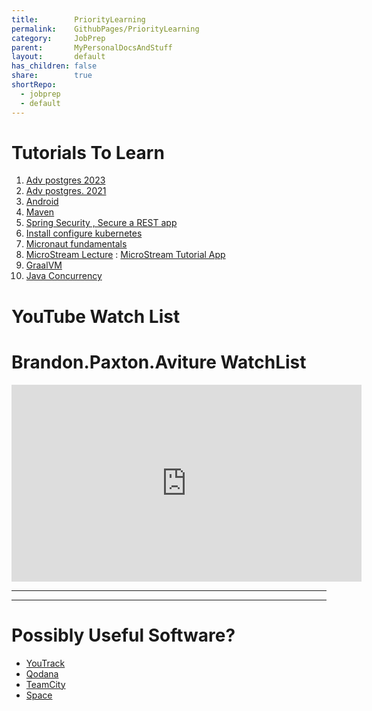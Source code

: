 ```yaml
---
title:        PriorityLearning    
permalink:    GithubPages/PriorityLearning    
category:     JobPrep    
parent:       MyPersonalDocsAndStuff    
layout:       default    
has_children: false    
share:        true    
shortRepo:    
  - jobprep    
  - default            
---
```


# Tutorials To Learn

1. [Adv postgres 2023](https://www.linkedin.com/learning/advanced-postgresql/advanced-features-in-postgresql?contextUrn=urn%3Ali%3AlearningCollection%3A7085095211655163904&u=103729738)    
2. [Adv postgres. 2021](https://www.linkedin.com/learning/postgresql-advanced-queries/gain-additional-insights-from-your-postgresql-data?contextUrn=urn%3Ali%3AlearningCollection%3A7085095211655163904&u=103729738)    
3. [Android](https://www.linkedin.com/learning/android-development-essential-training-1-your-first-app/your-first-android-app?u=103729738) 
4. [Maven](https://www.linkedin.com/learning/introducing-maven/building-java-the-maven-way?contextUrn=urn%3Ali%3AlearningCollection%3A7085095211655163904&u=103729738)    
5. [Spring Security , Secure a REST app](https://app.pluralsight.com/library/courses/spring-security-5-securing-rest-services/table-of-contents)    
6. [Install configure kubernetes](https://app.pluralsight.com/library/courses/kubernetes-installation-configuration-fundamentals/table-of-contents)    
7. [Micronaut fundamentals](https://app.pluralsight.com/library/courses/micronaut-fundamentals/table-of-contents)    
8. [MicroStream Lecture](https://www.youtube.com/watch?v=5W6oVj0h6rQ&t=602s) : [MicroStream Tutorial App](https://guides.micronaut.io/latest/micronaut-microstream-persistence-gradle-java.html)    
9. [GraalVM](https://www.graal.cloud/gcn/gcn-modules/database/micronaut-data-jdbc-repository/?buildTool=gradle&lang=java)  
10. [Java Concurrency](https://www.linkedin.com/learning/java-advanced-concepts-for-high-performance-development/introduction-to-concurrency-in-java?contextUrn=urn%3Ali%3AlearningCollection%3A7085095211655163904&resume=false&u=103729738)  

# YouTube Watch List

# Brandon.Paxton.Aviture WatchList

<iframe width="560" height="315" src="https://www.youtube.com/embed/videoseries?si=alzEVtqKXk2YrnG8&amp;list=PLuwDc-r5PDTizNjLrq7IlT3KCDzZ4q2Ok" title="YouTube video player" frameborder="0" allow="accelerometer; autoplay; clipboard-write; encrypted-media; gyroscope; picture-in-picture; web-share" allowfullscreen></iframe>

---



***    
    
# Possibly Useful Software?    
    
- [YouTrack](https://www.jetbrains.com/youtrack/?source=google&medium=cpc&campaign=10594515075&term=youtrack&content=632524409028&gad=1&gclid=CjwKCAjwt52mBhB5EiwA05YKo75QYHNEw1esfAxcWOo7FnSg05MIV35fiBy0nmlDu71xUGFr1b-b-RoCDHwQAvD_BwE)    
- [Qodana](https://www.jetbrains.com/qodana/)    
- [TeamCity](https://www.jetbrains.com/teamcity/)    
- [Space](https://www.jetbrains.com/space/)
